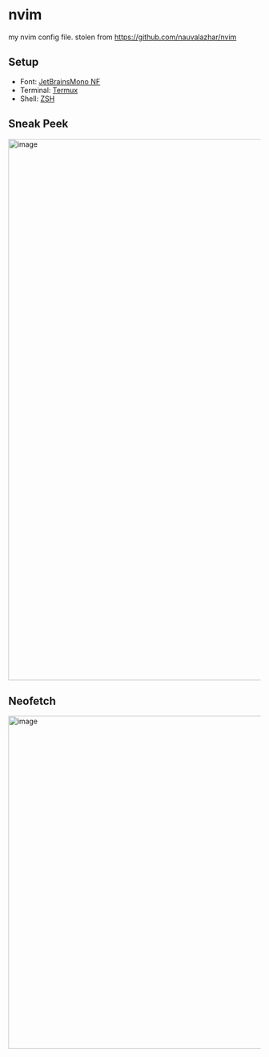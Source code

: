 # nvim

my nvim config file. stolen from https://github.com/nauvalazhar/nvim

## Setup
- Font: [JetBrainsMono NF](https://www.nerdfonts.com/font-downloads)
- Terminal: [Termux](https://github.com/termux/termux-app)
- Shell: [ZSH](https://ohmyz.sh/)



## Sneak Peek

<img width="1080" alt="image" src="https://github.com/Adstart5672/nvim/assets/106436964/3a5206ff-c980-4a39-b51c-a2eaedae2146">

## Neofetch

<img width="664" alt="image" src="https://github.com/Adstart5672/nvim/assets/106436964/62ee4bdf-f7a2-431d-b64b-a06cf8dc7a9a">

